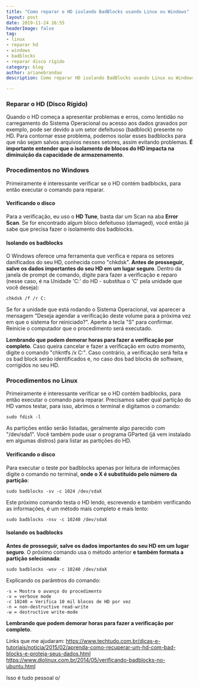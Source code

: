 ```yaml
---
title: "Como reparar o HD isolando BadBlocks usando Linux ou Windows"
layout: post
date: 2019-11-24 16:55
headerImage: false
tag:
- linux
- reparar hd
- windows
- badblocks
- reparar disco rígido
category: blog
author: arianebrandao
description: Como reparar HD isolando BadBlocks usando Linux ou Windows

---
```


### Reparar o HD (Disco Rígido)
Quando o HD começa a apresentar problemas e erros, como lentidão no carregamento do Sistema Operacional ou acesso aos dados gravados por exemplo, pode ser devido a um setor defeituoso (badblock) presente no HD. Para contornar esse problema, podemos isolar esses badblocks para que não sejam salvos arquivos nesses setores, assim evitando problemas. **É importante entender que o isolamento de blocos do HD impacta na diminuição da capacidade de armazenamento**.


### Procedimentos no Windows
Primeiramente é interessante verificar se o HD contém badblocks, para então executar o comando para reparar.


#### Verificando o disco
Para a verificação, eu uso o **HD Tune**, basta dar um Scan na aba **Error Scan**. Se for encontrado algum bloco defeituoso (damaged), você então já sabe que precisa fazer o isolamento dos badblocks.


#### Isolando os badblocks
O Windows oferece uma ferramenta que verifica e repara os setores danificados do seu HD, conhecida como "chkdsk". **Antes de prosseguir, salve os dados importantes do seu HD em um lugar seguro**. Dentro da janela de prompt de comando, digite para fazer a verificação e reparo (nesse caso, é na Unidade 'C:' do HD - substitua o 'C' pela unidade que você deseja):
```
chkdsk /f /r C:
```

Se for a unidade que está rodando o Sistema Operacional, vai aparecer a mensagem "Deseja agendar a verificação deste volume para a próxima vez em que o sistema for reiniciado?". Aperte a tecla "S" para confirmar. Reinicie o computador que o procedimento será executado.

**Lembrando que podem demorar horas para fazer a verificação por completo**. Caso queira cancelar e fazer a verificação em outro momento, digite o comando "chkntfs /x C:".
 Caso contrário, a verificação será feita e os bad block serão identificados e, no caso dos bad blocks de software, corrigidos no seu HD.


### Procedimentos no Linux
Primeiramente é interessante verificar se o HD contém badblocks, para então executar o comando para reparar. Precisamos saber qual partição do HD vamos testar, para isso, abrimos o terminal e digitamos o comando: 
```
sudo fdisk -l
```
As partições então serão listadas, geralmente algo parecido com "/dev/sda1". Você também pode usar o programa GParted (já vem instalado em algumas distros) para listar as partições do HD.


#### Verificando o disco
Para executar o teste por badblocks apenas por leitura de informações digite o comando no terminal, **onde o X é substituído pelo número da partição**:
```
sudo badblocks -sv -c 1024 /dev/sdaX
```
Este próximo comando testa o HD lendo, escrevendo e também verificando as informações, é um método mais completo e mais lento:
```
sudo badblocks -nsv -c 10240 /dev/sdaX
```

#### Isolando os badblocks
**Antes de prosseguir, salve os dados importantes do seu HD em um lugar seguro**.
O próximo comando usa o método anterior **e também formata a partição selecionada**:
```
sudo badblocks -wsv -c 10240 /dev/sdaX
```

Explicando os parâmtros do comando:
```
-s = Mostra o avanço do procedimento
-v = verbose mode
-c 10240 = Verifica 10 mil blocos de HD por vez
-n = non-destructive read-write
-w = destructive write-mode
```
**Lembrando que podem demorar horas para fazer a verificação por completo**.


Links que me ajudaram:
<https://www.techtudo.com.br/dicas-e-tutoriais/noticia/2015/02/aprenda-como-recuperar-um-hd-com-bad-blocks-e-proteja-seus-dados.html>
<https://www.diolinux.com.br/2014/05/verificando-badblocks-no-ubuntu.html>


Isso é tudo pessoal o/